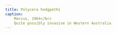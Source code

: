 ```yaml
---
title: Polycera hedgpethi
caption:
    Marcus, 1964</br>
    Quite possibly invasive in Western Australia
---
```

